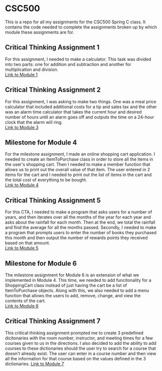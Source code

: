 # CSC500
This is a repo for all my assignments for the CSC500 Spring C class. It contains the code needed to complete the assignments broken up by which module these assignments are for.

## Critical Thinking Assignment 1
For this assignment, I needed to make a calculator. This task was divided into two parts: one for addition and subtraction and another for multiplication and division.<br/>
[Link to Module 1](https://github.com/melle-issa/CSC500/tree/main/Module1)

## Critical Thinking Assignment 2
For this assignment, I was asking to make two things. One was a meal price calculator that included additional costs for a tip and sales tax and the other was an alarm time calculator that takes the current hour and desired number of hours until an alarm goes off and outputs the time on a 24-hour clock that the alarm will ring.<br/>
[Link to Module 3](https://github.com/melle-issa/CSC500/tree/main/Module3)

## Milestone for Module 4
For the milestone assignment, I made an online shopping cart application. I needed to create an ItemToPurchase class in order to store all the items in the user's shopping cart. Then I needed to make a member function that allows us to print out the overall value of that item. The user entered in 2 items for the cart and I needed to print out the list of items in the cart and the total cost of everything to be bought. <br/>
[Link to Module 4](https://github.com/melle-issa/CSC500/tree/main/Module4)

## Critical Thinking Assignment 5
For this CTA, I needed to make a program that asks users for a number of years, and then iterates over all the months of the year for each year and asks about the rainfall for each month. Then at the end, we total the rainfall and find the average for all the months passed. Secondly, I needed to make a program that prompts users to enter the number of books they purchased this month and then output the number of rewards points they received based on that amount. <br/>
[Link to Module 5](https://github.com/melle-issa/CSC500/tree/main/Module5)

## Milestone for Module 6
The milestone assignment for Module 6 is an extension of what we implemented in Module 4. This time, we needed to add funcitonality for a ShoppingCart class instead of just having the cart be a list of ItemToPurchase objects. Along with this, we also needed to add a menu function that allows the users to add, remove, change, and view the contents of the cart.<br/>
[Link to Module 6](https://github.com/melle-issa/CSC500/tree/main/Module6)

## Critical Thinking Assignment 7
This critical thinking assignment prompted me to create 3 predefined dicitonaries with the room number, instructor, and meeting times for a few courses given to us in the directions. I also decided to add the ability to add courses to these dictionaries should the user try to search for a course that doesn't already exist. The user can enter in a course number and then view all the information for that course based on the values defined in the 3 dictionaries.
[Link to Module 7](https://github.com/melle-issa/CSC500/tree/main/Module7)
